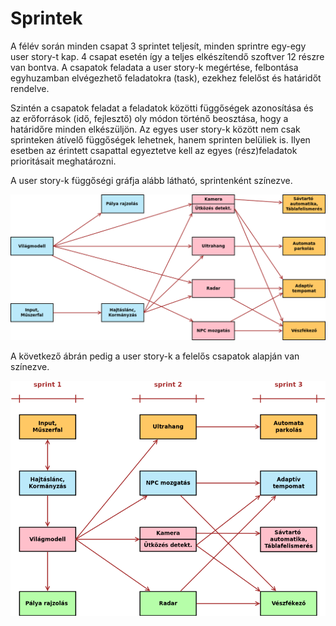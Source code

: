 # Sprintek

A félév során minden csapat 3 sprintet teljesít, minden sprintre egy-egy user story-t kap. 4 csapat esetén így a teljes elkészítendő szoftver 12 részre van bontva. A csapatok feladata a user story-k megértése, felbontása egyhuzamban elvégezhető feladatokra (task), ezekhez felelőst és határidőt rendelve.

Szintén a csapatok feladat a feladatok közötti függőségek azonosítása és az erőforrások (idő, fejlesztő) oly módon történő beosztása, hogy a határidőre minden elkészüljön. Az egyes user story-k között nem csak sprinteken átívelő függőségek lehetnek, hanem sprinten belüliek is. Ilyen esetben az érintett csapattal egyeztetve kell az egyes (rész)feladatok prioritásait meghatározni.

A user story-k függőségi gráfja alább látható, sprintenként színezve.

![](images/dependencies_4_team.png)

A következő ábrán pedig a user story-k a felelős csapatok alapján van színezve.

![](images/team_user_stories.png)
